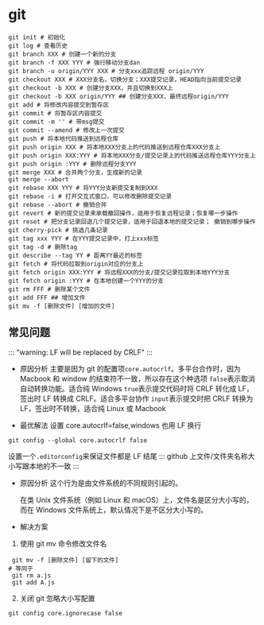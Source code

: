 # git

```shell
git init # 初始化
git log # 查看历史
git branch XXX # 创建一个新的分支
git branch -f XXX YYY # 强行移动分支dan
git branch -u origin/YYY XXX # 分支xxx追踪远程 origin/YYY
git checkout XXX # XXX分支名，切换分支；XXX提交记录，HEAD指向当前提交记录
git checkout -b XXX # 创建分支XXX，并且切换到XXX上
git checkout -b XXX origin/YYY ## 创建分支XXX，最终远程origin/YYY
git add # 将修改内容提交到暂存区
git commit # 将暂存区内容提交
git commit -m '' # 带msg提交
git commit --amend # 修改上一次提交
git push # 将本地代码推送到远程仓库
git push origin XXX # 将本地XXX分支上的代码推送到远程仓库XXX分支上
git push origin XXX:YYY # 将本地XXX分支/提交记录上的代码推送远程仓库YYY分支上
git push origin :YYY # 删除远程分支YYY
git merge XXX # 合并两个分支，生成新的记录
git merge --abort
git rebase XXX YYY # 将YYY分支新提交复制到XXX
git rebase -i # 打开交互式窗口，可以修改删除提交记录
git rebase --abort # 撤销合并
git revert # 新的提交记录来承载撤回操作，适用于恢复远程记录；恢复哪一步操作
git reset # 把分支记录回退几个提交记录，适用于回退本地的提交记录； 撤销到哪步操作
git cherry-pick # 挑选几条记录
git tag xxx YYY # 在YYY提交记录中，打上xxx标签
git tag -d # 删除tag
git describe --tag YY # 距离YY最近的标签
git fetch # 将代码拉取到origin对应的分支上
git fetch origin XXX:YYY # 将远程XXX的分支/提交记录拉取到本地YYY分支
git fetch origin :YYY # 在本地创建一个YYY的分支
git rm FFF # 删除某个文件
git add FFF ## 增加文件
git mv -f [删除文件] [增加的文件]
```

## 常见问题

:::
"warning: LF will be replaced by CRLF"
:::

- 原因分析
  主要是因为 git 的配置项`core.autocrlf`。多平台合作时，因为 Macbook 和 window 的结束符不一致，所以存在这个种选项
  `false`表示取消自动转换功能。适合纯 Windows
  `true`表示提交代码时将 CRLF 转化成 LF，签出时 LF 转换成 CRLF。适合多平台协作
  `input`表示提交时把 CRLF 转换为 LF，签出时不转换，适合纯 Linux 或 Macbook

- 最优解法
  设置 core.autocrlf=false,windows 也用 LF 换行

```shell
git config --global core.autocrlf false
```

设置一个`.editorconfig`来保证文件都是 LF 结尾
:::
github 上文件/文件夹名称大小写跟本地的不一致
:::

- 原因分析
  这个行为是由文件系统的不同规则引起的。

  在类 Unix 文件系统（例如 Linux 和 macOS）上，文件名是区分大小写的，  
  而在 Windows 文件系统上，默认情况下是不区分大小写的。

- 解决方案

1.  使用 git mv 命令修改文件名

```shell
 git mv -f [删除文件] [留下的文件]
# 等同于
 git rm a.js
 git add A.js
```

2. 关闭 git 忽略大小写配置

```shell
git config core.ignorecase false
```
